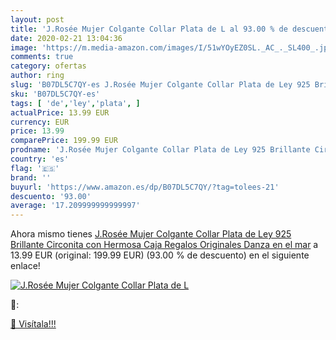 ```yaml
---
layout: post
title: 'J.Rosée Mujer Colgante Collar Plata de L al 93.00 % de descuento'
date: 2020-02-21 13:04:36
image: 'https://m.media-amazon.com/images/I/51wYOyEZ0SL._AC_._SL400_.jpg'
comments: true
category: ofertas
author: ring
slug: 'B07DL5C7QY-es J.Rosée Mujer Colgante Collar Plata de Ley 925 Brillante...'
sku: 'B07DL5C7QY-es'
tags: [ 'de','ley','plata', ]
actualPrice: 13.99 EUR
currency: EUR
price: 13.99
comparePrice: 199.99 EUR
prodname: 'J.Rosée Mujer Colgante Collar Plata de Ley 925 Brillante Circonita con Hermosa Caja Regalos Originales Danza en el mar'
country: 'es'
flag: '🇪🇸'
brand: ''
buyurl: 'https://www.amazon.es/dp/B07DL5C7QY/?tag=tolees-21'
descuento: '93.00'
average: '17.209999999999997'
---
```


Ahora mismo tienes [J.Rosée Mujer Colgante Collar Plata de Ley 925 Brillante Circonita con Hermosa Caja Regalos Originales Danza en el mar](https://www.amazon.es/dp/B07DL5C7QY/?tag=tolees-21) a 13.99 EUR (original: 199.99 EUR) (93.00 %  de descuento) en el siguiente enlace!

[![J.Rosée Mujer Colgante Collar Plata de L](https://m.media-amazon.com/images/I/51wYOyEZ0SL._AC_._SL400_.jpg)](https://www.amazon.es/dp/B07DL5C7QY/?tag=tolees-21)

🔎:


[🛒 Visítala!!!](https://www.amazon.es/dp/B07DL5C7QY/?tag=tolees-21)
